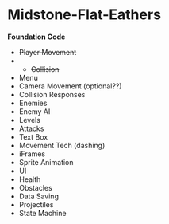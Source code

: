 # Midstone-Flat-Eathers
**Foundation Code**
- ~~Player Movement~~
- - ~~Collision~~
- Menu
- Camera Movement (optional??)
- Collision Responses
- Enemies
- Enemy AI
- Levels
- Attacks
- Text Box
- Movement Tech (dashing)
- iFrames
- Sprite Animation
- UI
- Health
- Obstacles
- Data Saving
- Projectiles
- State Machine
